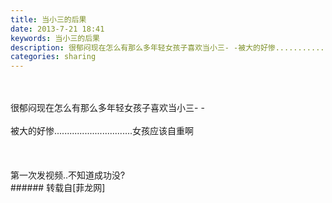 ```yaml
---
title: 当小三的后果
date: 2013-7-21 18:41
keywords: 当小三的后果
description: 很郁闷现在怎么有那么多年轻女孩子喜欢当小三- -被大的好惨...............................女孩应该自重啊$('flv_bp1').innerHTML=(mobileplayer() ? "<iframe height='375' width='500' src='http://www.youtube.com/embed/xhLhNfykUl4' frameborder=0 allowfullscreen></iframe>" : AC_FL_RunContent('width', '500', 'height', '375', 'allowNetworking', 'internal', 'allowScriptAccess', 'never', 'src', 'http://www.youtube.com/v/xhLhNfykUl4&hl=zh_CN&fs=1', 'quality', 'high', 'bgcolor', '#ffffff', 'wmode', 'transparent', 'allowfullscreen', 'true'));第一次发视频..不知道成功没?
categories: sharing
---
```

<td class="t_f" id="postmessage_25106">

<br/>
<br/>
很郁闷现在怎么有那么多年轻女孩子喜欢当小三- -<br/>
<br/>
被大的好惨...............................女孩应该自重啊<br/>
<br/>
<span id="flv_bp1"></span><script reload="1" type="b8fb277ccd56463e685facfd-text/javascript">$('flv_bp1').innerHTML=(mobileplayer() ? "<iframe height='375' width='500' src='http://www.youtube.com/embed/xhLhNfykUl4' frameborder=0 allowfullscreen></iframe>" : AC_FL_RunContent('width', '500', 'height', '375', 'allowNetworking', 'internal', 'allowScriptAccess', 'never', 'src', 'http://www.youtube.com/v/xhLhNfykUl4&hl=zh_CN&fs=1', 'quality', 'high', 'bgcolor', '#ffffff', 'wmode', 'transparent', 'allowfullscreen', 'true'));</script><br/>
<br/>
第一次发视频..不知道成功没?<img alt="" border="0" onclick="" onmouseover="" smilieid="254" src="static/image/smiley/Xiongmao/43.gif"/><br/>
</td>
###### 转载自[菲龙网]